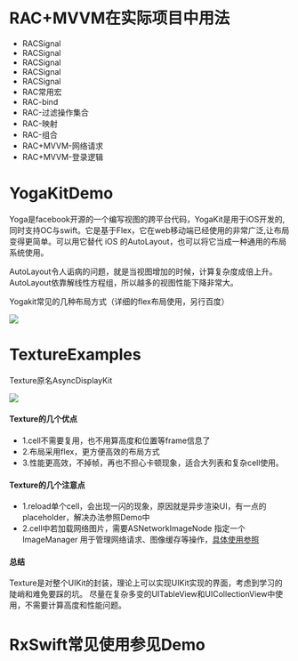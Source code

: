 # RAC+MVVM在实际项目中用法
* RACSignal
* RACSignal
* RACSignal
* RACSignal
* RACSignal
* RAC常用宏
* RAC-bind
* RAC-过滤操作集合
* RAC-映射
* RAC-组合
* RAC+MVVM-网络请求
* RAC+MVVM-登录逻辑


# YogaKitDemo
Yoga是facebook开源的一个编写视图的跨平台代码，YogaKit是用于iOS开发的,同时支持OC与swift。它是基于Flex，它在web移动端已经使用的非常广泛,让布局变得更简单。可以用它替代 iOS 的AutoLayout，也可以将它当成一种通用的布局系统使用。

AutoLayout令人诟病的问题，就是当视图增加的时候，计算复杂度成倍上升。AutoLayout依靠解线性方程组，所以越多的视图性能下降非常大。

Yogakit常见的几种布局方式（详细的flex布局使用，另行百度）

![](https://github.com/leoAntu/iOSCommonExample/blob/master/YogaKitDemo/2018-06-05%2015_15_17.gif)

# TextureExamples
Texture原名AsyncDisplayKit

![](https://github.com/leoAntu/iOSCommonExample/blob/master/AsyncDisplayTableViewDemo/2018-06-08%2014_42_45.gif)

#### Texture的几个优点
* 1.cell不需要复用，也不用算高度和位置等frame信息了
* 2.布局采用flex，更方便高效的布局方式
* 3.性能更高效，不掉帧，再也不担心卡顿现象，适合大列表和复杂cell使用。

#### Texture的几个注意点
* 1.reload单个cell，会出现一闪的现象，原因就是异步渲染UI，有一点的placeholder，解决办法参照Demo中
* 2.cell中若加载网络图片，需要ASNetworkImageNode 指定一个 ImageManager 用于管理网络请求、图像缓存等操作，[具体使用参照](https://www.jianshu.com/p/e5761e9a7850)

#### 总结
Texture是对整个UIKit的封装，理论上可以实现UIKit实现的界面，考虑到学习的陡峭和难免要踩的坑。
尽量在复杂多变的UITableView和UICollectionView中使用，不需要计算高度和性能问题。


# RxSwift常见使用参见Demo


